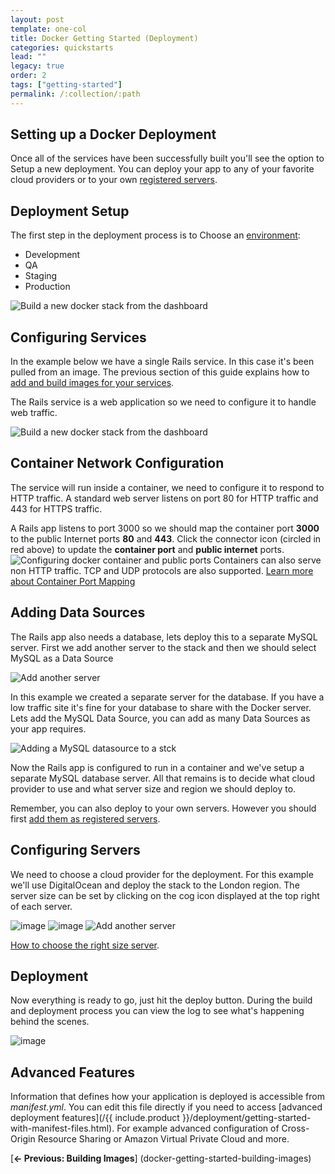 ```yaml
---
layout: post
template: one-col
title: Docker Getting Started (Deployment)
categories: quickstarts
lead: ""
legacy: true
order: 2
tags: ["getting-started"]
permalink: /:collection/:path
---
```



## Setting up a Docker Deployment
 Once all of the services have been successfully built you'll see the option to Setup a new deployment. You can deploy your app to any of your favorite cloud providers or to your own [registered servers](/{{include.product}}/tutorials/registered-servers.html).


    

        



## Deployment Setup

The first step in the deployment process is to Choose an [environment](https://help.cloud66.com/getting-started/stack-environments):

*   Development
*   QA
*   Staging
*   Production

![Build a new docker stack from the dashboard](/images/guides/docker_onboarding/docker_guide_start_deploy_modal.png)
    



## Configuring Services

In the example below we have a single Rails service. In this case it's been pulled from an image. The previous section of this guide explains how to [add and build images for your services](/legacy_docker/docker-getting-started-building-your-images.html).

The Rails service is a web application so we need to configure it to handle web traffic.

 ![Build a new docker stack from the dashboard](/images/guides/docker_onboarding/docker_guide_services.png)


## Container Network Configuration

The service will run inside a container, we need to configure it to respond to HTTP traffic. A standard web server listens on port 80 for HTTP traffic and 443 for HTTPS traffic.

A Rails app listens to port 3000 so we should map the container port **3000** to the public Internet ports **80**  and **443**. Click the connector icon (circled in red above) to update the **container port** and **public internet** ports.
 ![Configuring docker container and public ports](/images/guides/docker_onboarding/container_ports_animated.gif)
Containers can also serve non HTTP traffic. TCP and UDP protocols are also supported. [Learn more about Container Port Mapping](http://help.cloud66.com/building-your-stack/container-port-mapping)


## Adding Data Sources

The Rails app also needs a database, lets deploy this to a separate MySQL server. First we add another server to the stack and then we should select MySQL as a Data Source

![Add another server](/images/guides/docker_onboarding/docker_guide_add_server_animated.gif)
    
In this example we created a separate server for the database. If you have a low traffic site it's fine for your database to share with the Docker server.
Lets add the MySQL Data Source, you can add as many Data Sources as your app requires.

![Adding a MySQL datasource to a stck](/images/guides/docker_onboarding/docker_guide_add_datasource.png)

Now the Rails app is configured to run in a container and we've setup a separate MySQL database server. All that remains is to decide what cloud provider to use and what server size and region we should deploy to.

Remember, you can also deploy to your own servers. However you should first [add them as registered servers](/{{include.product}}/tutorials/registered-servers.html).


## Configuring Servers

We need to choose a cloud provider for the deployment. For this example we'll use DigitalOcean and deploy the stack to the London region. The server size can be set by clicking on the cog icon displayed at the top right of each server.

![image](/images/guides/docker_onboarding/docker_guide_target_cloud.png)
![image](/images/guides/docker_onboarding/docker_guide_server_config.png)
![Add another server](/images/guides/docker_onboarding/docker_guide_server_modal.png)

[How to choose the right size server](https://help.cloud66.com/getting-started/choosing-server-size).

## Deployment

Now everything is ready to go, just hit the deploy button. During the build and deployment process you can view the log to see what's happening behind the scenes.

![image](/images/guides/docker_onboarding/docker_guide_deploying.gif)


## Advanced Features

 Information that defines how your application is deployed is accessible from _manifest.yml_. You can edit this file directly if you need to access [advanced deployment features](/{{ include.product }}/deployment/getting-started-with-manifest-files.html). For example advanced configuration of Cross-Origin Resource Sharing or Amazon Virtual Private Cloud and more.

 [**← Previous: Building Images**] (docker-getting-started-building-images)

